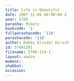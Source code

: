 ```yaml
---
title: Life is Beautiful
date: 2007-12-08 00:00:00 Z
year: 5768
parasha: Miketz
bookcode: '1'
fullparashacode: '110'
parashacode: '110'
author: Rabbi Eliezer Hirsch
id: 57681101
filename: 5768-110-1
layout: audio
moment: 
shabbat: 
occasion: 
---
```


